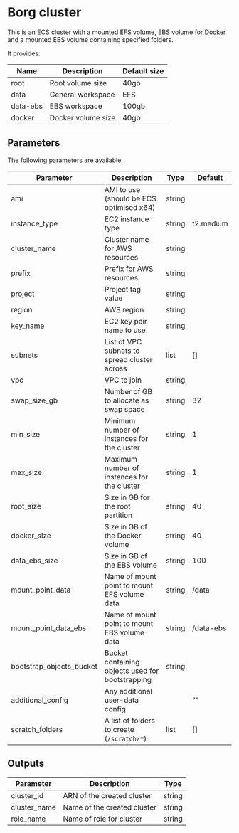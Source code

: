 # Borg cluster

This is an ECS cluster with a mounted EFS volume, EBS volume for Docker and a mounted EBS volume containing specified folders.

It provides:

| Name     | Description        | Default size |
|----------|--------------------|--------------|
| root     | Root volume size   | 40gb         |
| data     | General workspace  | EFS          |
| data-ebs | EBS workspace      | 100gb        |
| docker   | Docker volume size | 40gb         |

## Parameters
The following parameters are available:

| Parameter                | Description                                      | Type   | Default   |
|--------------------------|--------------------------------------------------|--------|-----------|
| ami                      | AMI to use (should be ECS optimised x64)         | string |           |
| instance_type            | EC2 instance type                                | string | t2.medium |
| cluster_name             | Cluster name for AWS resources                   | string |           |
| prefix                   | Prefix for AWS resources                         | string |           |
| project                  | Project tag value                                | string |           |
| region                   | AWS region                                       | string |           |
| key_name                 | EC2 key pair name to use                         | string |           |
| subnets                  | List of VPC subnets to spread cluster across     | list   | []        |
| vpc                      | VPC to join                                      | string |           |
| swap_size_gb             | Number of GB to allocate as swap space           | string | 32        |
| min_size                 | Minimum number of instances for the cluster      | string | 1         |
| max_size                 | Maximum number of instances for the cluster      | string | 1         |
| root_size                | Size in GB for the root partition                | string | 40        |
| docker_size              | Size in GB of the Docker volume                  | string | 40        |
| data_ebs_size            | Size in GB of the EBS volume                     | string | 100       |
| mount_point_data         | Name of mount point to mount EFS volume data     | string | /data     |
| mount_point_data_ebs     | Name of mount point to mount EBS volume data     | string | /data-ebs |
| bootstrap_objects_bucket | Bucket containing objects used for bootstrapping | string |           |
| additional_config        | Any additional user-data config                  |        | ""        |
| scratch_folders          | A list of folders to create (`/scratch/*`)       | list   | []        |

## Outputs
| Parameter    | Description                 | Type   |
|--------------|-----------------------------|--------|
| cluster_id   | ARN of the created cluster  | string |
| cluster_name | Name of the created cluster | string |
| role_name    | Name of role for cluster    | string |
